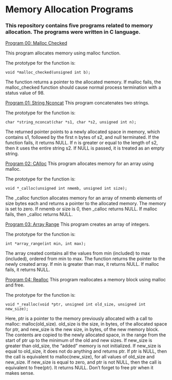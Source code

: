# Memory Allocation Programs

### **This repository contains five programs related to memory allocation. The programs were written in C language.**

[Program 00: Malloc Checked](https://github.com/ehabsmh/alx-low_level_programming/blob/main/0x0C-more_malloc_free/0-malloc_checked.c)

This program allocates memory using malloc function. 

The prototype for the function is:
```
void *malloc_checked(unsigned int b);
```
The function returns a pointer to the allocated memory. If malloc fails, the malloc_checked function should cause normal process termination with a status value of 98.


[Program 01: String Nconcat](https://github.com/ehabsmh/alx-low_level_programming/blob/main/0x0C-more_malloc_free/1-string_nconcat.c)
This program concatenates two strings.

The prototype for the function is:
```
char *string_nconcat(char *s1, char *s2, unsigned int n);
```

The returned pointer points to a newly allocated space in memory, which contains s1, followed by the first n bytes of s2, and null terminated. If the function fails, it returns NULL. If n is greater or equal to the length of s2, then it uses the entire string s2. If NULL is passed, it is treated as an empty string.

[Program 02: CAlloc](https://github.com/ehabsmh/alx-low_level_programming/blob/main/0x0C-more_malloc_free/2-calloc.c)
This program allocates memory for an array using malloc.

The prototype for the function is:
```
void *_calloc(unsigned int nmemb, unsigned int size);
```

The _calloc function allocates memory for an array of nmemb elements of size bytes each and returns a pointer to the allocated memory. The memory is set to zero. If nmemb or size is 0, then _calloc returns NULL. If malloc fails, then _calloc returns NULL.

[Program 03: Array Range](https://github.com/ehabsmh/alx-low_level_programming/blob/main/0x0C-more_malloc_free/3-array_range.c)
This program creates an array of integers.

The prototype for the function is:
```
int *array_range(int min, int max);
```

The array created contains all the values from min (included) to max (included), ordered from min to max. The function returns the pointer to the newly created array. If min is greater than max, it returns NULL. If malloc fails, it returns NULL.

[Program 04: Realloc](https://github.com/ehabsmh/alx-low_level_programming/blob/main/0x0C-more_malloc_free/100-realloc.c)
This program reallocates a memory block using malloc and free.

The prototype for the function is:
```
void *_realloc(void *ptr, unsigned int old_size, unsigned int new_size);
```

Here, ptr is a pointer to the memory previously allocated with a call to malloc: malloc(old_size). old_size is the size, in bytes, of the allocated space for ptr, and new_size is the new size, in bytes, of the new memory block. The contents are copied to the newly allocated space, in the range from the start of ptr up to the minimum of the old and new sizes. If new_size is greater than old_size, the “added” memory is not initialized. If new_size is equal to old_size, it does not do anything and returns ptr. If ptr is NULL, then the call is equivalent to malloc(new_size), for all values of old_size and new_size. If new_size is equal to zero, and ptr is not NULL, then the call is equivalent to free(ptr). It returns NULL. Don’t forget to free ptr when it makes sense.
